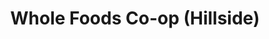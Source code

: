 ---
title: "Whole Foods Co-op (Hillside)"
url: /duluth/whole-foods-co-op-hillside/
shop: Supermarkt
---